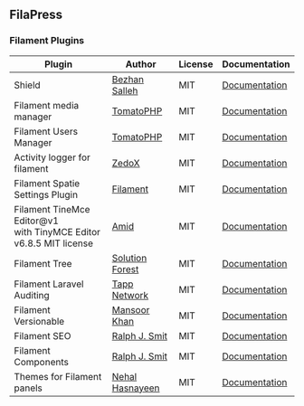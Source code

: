 ## FilaPress

### Filament Plugins

| Plugin                                                                | Author                                               | License | Documentation                                                                  |
| --------------------------------------------------------------------- | ---------------------------------------------------- | ------- | ------------------------------------------------------------------------------ |
| Shield                                                                | [Bezhan Salleh](https://github.com/bezhanSalleh)     | MIT     | [Documentation](https://github.com/bezhansalleh/filament-shield)               |
| Filament media manager                                                | [TomatoPHP](https://github.com/tomatophp)            | MIT     | [Documentation](https://github.com/tomatophp/filament-media-manager)           |
| Filament Users Manager                                                | [TomatoPHP](https://github.com/tomatophp)            | MIT     | [Documentation](https://github.com/tomatophp/filament-users)                   |
| Activity logger for filament                                          | [ZedoX](https://github.com/Z3d0X)                    | MIT     | [Documentation](https://github.com/z3d0x/filament-logger)                      |
| Filament Spatie Settings Plugin                                       | [Filament](https://github.com/filamentphp)           | MIT     | [Documentation](https://github.com/filamentphp/spatie-laravel-settings-plugin) |
| Filament TineMce Editor@v1<br> with TinyMCE Editor v6.8.5 MIT license | [Amid](https://github.com/amidesfahani)              | MIT     | [Documentation](https://github.com/amidesfahani/filament-tinyeditor/tree/1.x)  |
| Filament Tree                                                         | [Solution Forest](https://github.com/solutionforest) | MIT     | [Documentation](https://github.com/solutionforest/filament-tree)               |
| Filament Laravel Auditing                                             | [Tapp Network](https://github.com/TappNetwork)       | MIT     | [Documentation](https://github.com/TappNetwork/filament-auditing)              |
| Filament Versionable                                                  | [Mansoor Khan](https://github.com/mansoorkhan96)     | MIT     | [Documentation](https://github.com/mansoorkhan96/filament-versionable)         |
| Filament SEO                                                          | [Ralph J. Smit](https://github.com/ralphjsmit)       | MIT     | [Documentation](https://github.com/ralphjsmit/laravel-filament-seo)            |
| Filament Components                                                   | [Ralph J. Smit](https://github.com/ralphjsmit)       | MIT     | [Documentation](https://github.com/ralphjsmit/laravel-filament-components)     |
| Themes for Filament panels                                            | [Nehal Hasnayeen](https://github.com/Hasnayeen)      | MIT     | [Documentation](https://github.com/hasnayeen/themes)                           |
